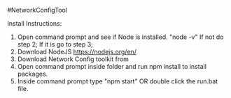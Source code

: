 #NetworkConfigTool

Install Instructions:
  1. Open command prompt and see if Node is installed.  "node -v"
     If not do step 2; If it is go to step 3;
  2. Download NodeJS https://nodejs.org/en/
  3. Download Network Config toolkit from
  4. Open command prompt inside folder and run npm install to install packages.
  5. Inside command prompt type "npm start" OR double click the run.bat file.
